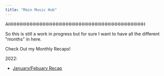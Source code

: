```yaml
---
title: "Main Music Hub"
---
```


AHHHHHHHHHHHHHHHHHHHHHHHHHHHHHHHHHHHHHHHHHH

So this is still a work in progress but for sure I want to have all the different "months" in here.

Check Out my Monthly Recaps!

2022:
- [January/Febuary Recap](/music/recap/jan_feb_22_recap.md)